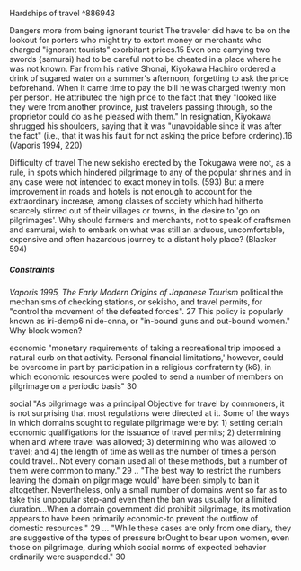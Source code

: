 Hardships of travel ^886943

Dangers more from being ignorant tourist
	The traveler did have to be on the lookout for porters who might try to extort money or merchants who charged "ignorant tourists" exorbitant prices.15 Even one carrying two swords {samurai) had to be careful not to be cheated in a place where he was not known. Far from his native Shonai, Kiyokawa Hachiro ordered a drink of sugared water on a summer's afternoon, forgetting to ask the price beforehand. When it came time to pay the bill he was charged twenty mon per person. He attributed the high price to the fact that they "looked like they were from another province, just travelers passing through, so the proprietor could do as he pleased with them." In resignation, Kiyokawa shrugged his shoulders, saying that it was "unavoidable since it was after the fact" (i.e., that it was his fault for not asking the price before ordering).16 (Vaporis 1994, 220)


Difficulty of travel
	The new sekisho erected by the Tokugawa were not, as a rule, in spots which hindered pilgrimage to any of the popular shrines and in any case were not intended to exact money in tolls. (593)
	But a mere improvement in roads and hotels is not enough to account for the extraordinary increase, among classes of society which had hitherto scarcely stirred out of their villages or towns, in the desire to 'go on pilgrimages'. Why should farmers and merchants, not to speak of craftsmen and samurai, wish to embark on what was still an arduous, uncomfortable, expensive and often hazardous journey to a distant holy place? (Blacker 594)

##### Constraints

*Vaporis 1995, The Early Modern Origins of Japanese Tourism*
political
	the mechanisms of checking stations, or sekisho, and travel permits, for "control the movement of the defeated forces". 27
	This policy is popularly known as iri-demp6 ni de-onna, or "in-bound guns and out-bound women." Why block women?

economic
	"monetary requirements of taking a recreational trip imposed a natural curb on that activity. Personal financial limitations,' however, could be overcome in part by participation in a religious confraternity (k6), in which economic resources were pooled to send a number of members on pilgrimage on a periodic basis" 30

social
	"As pilgrimage was a principal Objective for travel by commoners, it is not surprising that most regulations were directed at it. Some of the ways in which domains sought to regulate pilgrimage were by: 1) setting certain economic qualifigations for the issuance of travel permits; 2) determining when and where travel was allowed; 3) determining who was allowed to travel; and 4) the length of time as well as the number of times a person could travel.. Not every domain used all of these methods, but a number of them were common to many." 29
	..
	"The best way to restrict the numbers leaving the domain on pilgrimage would' have been simply to ban it altogether. Nevertheless, only a small number of domains went so far as to take this unpopular step-and even then the ban was usually for a limited duration…When a domain government did prohibit pilgrimage, its motivation appears to have been primarily economic-to prevent the outfiow of domestic resources." 29
	...
	"While these cases are only from one diary, they are suggestive of the types of pressure brOught to bear upon women, even those on pilgrimage, during which social norms of expected behavior ordinarily were suspended." 30